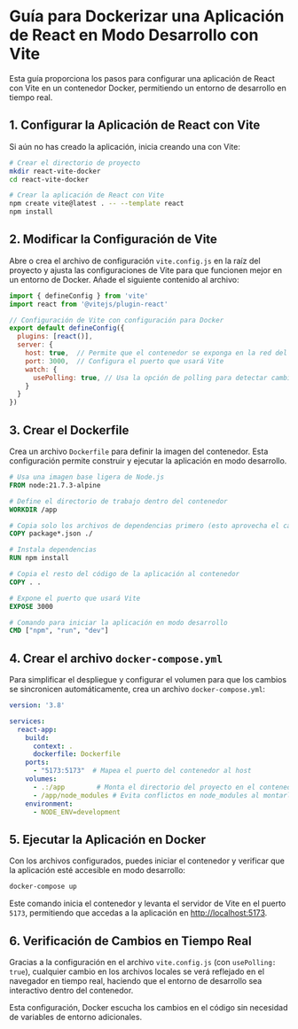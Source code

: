 
# Guía para Dockerizar una Aplicación de React en Modo Desarrollo con Vite

Esta guía proporciona los pasos para configurar una aplicación de React con Vite en un contenedor Docker, permitiendo un entorno de desarrollo en tiempo real.

## 1. Configurar la Aplicación de React con Vite

Si aún no has creado la aplicación, inicia creando una con Vite:

```bash
# Crear el directorio de proyecto
mkdir react-vite-docker
cd react-vite-docker

# Crear la aplicación de React con Vite
npm create vite@latest . -- --template react
npm install
```

## 2. Modificar la Configuración de Vite

Abre o crea el archivo de configuración `vite.config.js` en la raíz del proyecto y ajusta las configuraciones de Vite para que funcionen mejor en un entorno de Docker. Añade el siguiente contenido al archivo:

```javascript
import { defineConfig } from 'vite'
import react from '@vitejs/plugin-react'

// Configuración de Vite con configuración para Docker
export default defineConfig({
  plugins: [react()],
  server: {
    host: true,  // Permite que el contenedor se exponga en la red del host
    port: 3000,  // Configura el puerto que usará Vite
    watch: {
      usePolling: true, // Usa la opción de polling para detectar cambios en tiempo real
    }
  }
})
```

## 3. Crear el Dockerfile

Crea un archivo `Dockerfile` para definir la imagen del contenedor. Esta configuración permite construir y ejecutar la aplicación en modo desarrollo.

```Dockerfile
# Usa una imagen base ligera de Node.js
FROM node:21.7.3-alpine

# Define el directorio de trabajo dentro del contenedor
WORKDIR /app

# Copia solo los archivos de dependencias primero (esto aprovecha el caché de Docker)
COPY package*.json ./

# Instala dependencias
RUN npm install

# Copia el resto del código de la aplicación al contenedor
COPY . .

# Expone el puerto que usará Vite
EXPOSE 3000

# Comando para iniciar la aplicación en modo desarrollo
CMD ["npm", "run", "dev"]
```

## 4. Crear el archivo `docker-compose.yml`

Para simplificar el despliegue y configurar el volumen para que los cambios se sincronicen automáticamente, crea un archivo `docker-compose.yml`:

```yaml
version: '3.8'

services:
  react-app:
    build:
      context: .
      dockerfile: Dockerfile
    ports:
      - "5173:5173"  # Mapea el puerto del contenedor al host
    volumes:
      - .:/app        # Monta el directorio del proyecto en el contenedor
      - /app/node_modules # Evita conflictos en node_modules al montarlo como un volumen anónimo
    environment:
      - NODE_ENV=development
```

## 5. Ejecutar la Aplicación en Docker

Con los archivos configurados, puedes iniciar el contenedor y verificar que la aplicación esté accesible en modo desarrollo:

```bash
docker-compose up
```

Este comando inicia el contenedor y levanta el servidor de Vite en el puerto `5173`, permitiendo que accedas a la aplicación en [http://localhost:5173](http://localhost:5173).

## 6. Verificación de Cambios en Tiempo Real

Gracias a la configuración en el archivo `vite.config.js` (con `usePolling: true`), cualquier cambio en los archivos locales se verá reflejado en el navegador en tiempo real, haciendo que el entorno de desarrollo sea interactivo dentro del contenedor.

Esta configuración, Docker escucha los cambios en el código sin necesidad de variables de entorno adicionales.
